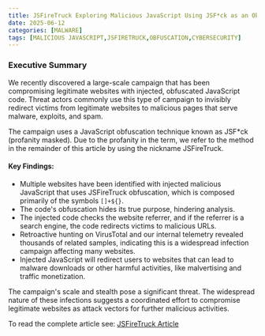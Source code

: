 ```yaml
---
title: JSFireTruck Exploring Malicious JavaScript Using JSF*ck as an Obfuscation Technique
date: 2025-06-12
categories: [MALWARE]
tags: [MALICIOUS JAVASCRIPT,JSFIRETRUCK,OBFUSCATION,CYBERSECURITY]
---
```


### Executive Summary

We recently discovered a large-scale campaign that has been compromising legitimate websites with injected, obfuscated JavaScript code. Threat actors commonly use this type of campaign to invisibly redirect victims from legitimate websites to malicious pages that serve malware, exploits, and spam.

The campaign uses a JavaScript obfuscation technique known as JSF*ck (profanity masked). Due to the profanity in the term, we refer to the method in the remainder of this article by using the nickname JSFireTruck.

#### Key Findings:
- Multiple websites have been identified with injected malicious JavaScript that uses JSFireTruck obfuscation, which is composed primarily of the symbols `[]+${}`.
- The code's obfuscation hides its true purpose, hindering analysis.
- The injected code checks the website referrer, and if the referrer is a search engine, the code redirects victims to malicious URLs.
- Retroactive hunting on VirusTotal and our internal telemetry revealed thousands of related samples, indicating this is a widespread infection campaign affecting many websites.
- Injected JavaScript will redirect users to websites that can lead to malware downloads or other harmful activities, like malvertising and traffic monetization.

The campaign's scale and stealth pose a significant threat. The widespread nature of these infections suggests a coordinated effort to compromise legitimate websites as attack vectors for further malicious activities.

To read the complete article see: [JSFireTruck Article](https://unit42.paloaltonetworks.com/malicious-javascript-using-jsfiretruck-as-obfuscation/) 
